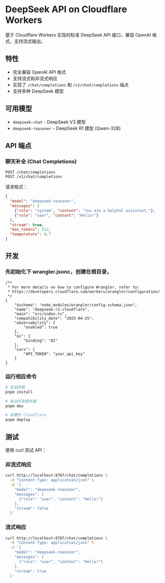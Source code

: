 # DeepSeek API on Cloudflare Workers

基于 Cloudflare Workers 实现的标准 DeepSeek API 接口，兼容 OpenAI 格式，支持流式输出。

## 特性

- 完全兼容 OpenAI API 格式
- 支持流式和非流式响应
- 实现了 `/chat/completions` 和 `/v1/chat/completions` 端点
- 支持多种 DeepSeek 模型

## 可用模型

- `deepseek-chat` - DeepSeek V3 模型
- `deepseek-reasoner` - DeepSeek R1 模型 (Qwen-32B)

## API 端点

### 聊天补全 (Chat Completions)

```
POST /chat/completions
POST /v1/chat/completions
```

请求格式：

```json
{
  "model": "deepseek-reasoner",
  "messages": [
    {"role": "system", "content": "You are a helpful assistant."},
    {"role": "user", "content": "Hello!"}
  ],
  "stream": true,
  "max_tokens": 512,
  "temperature": 0.7
}
```

## 开发
### 先初始化下 wrangler.jsonc，创建在根目录，
```jsonc
/**
 * For more details on how to configure Wrangler, refer to:
 * https://developers.cloudflare.com/workers/wrangler/configuration/
 */
{
	"$schema": "node_modules/wrangler/config-schema.json",
	"name": "deepseek-r1-cloudflare",
	"main": "src/index.ts",
	"compatibility_date": "2025-04-25",
	"observability": {
		"enabled": true
	},
	"ai": {
		"binding": "AI"
	},
	"vars": {
		"API_TOKEN": "your_api_key"
	}
}
```

### 运行相应命令
```bash
# 安装依赖
pnpm install

# 启动开发服务器
pnpm dev

# 部署到 Cloudflare
pnpm deploy
```

## 测试

使用 curl 测试 API：

### 非流式响应

```bash
curl http://localhost:8787/chat/completions \
  -H "Content-Type: application/json" \
  -d '{
    "model": "deepseek-reasoner",
    "messages": [
      {"role": "user", "content": "Hello!"}
    ],
    "stream": false
  }'
```

### 流式响应

```bash
curl http://localhost:8787/chat/completions \
  -H "Content-Type: application/json" \
  -d '{
    "model": "deepseek-reasoner",
    "messages": [
      {"role": "user", "content": "Hello!"}
    ],
    "stream": true
  }'
```
